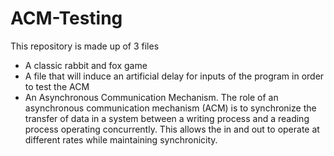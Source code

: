 # ACM-Testing

This repository is made up of 3 files

- A classic rabbit and fox game
- A file that will induce an artificial delay for inputs of the program in order to test the ACM
- An Asynchronous Communication Mechanism. The role of an asynchronous communication mechanism (ACM) is to synchronize the transfer
of data in a system between a writing process and a reading process operating concurrently. This
allows the in and out to operate at different rates while maintaining synchronicity.
